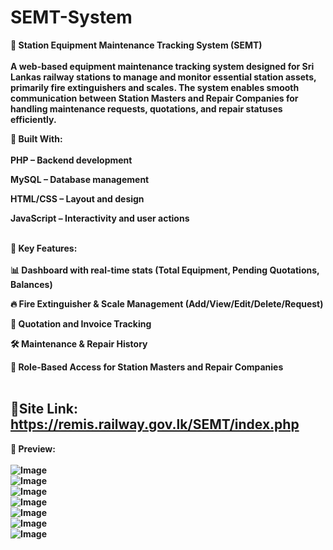 # SEMT-System

<b>🚉 Station Equipment Maintenance Tracking System (SEMT)<b><br><br>
A web-based equipment maintenance tracking system designed for Sri Lankas railway stations to manage and monitor essential station assets, primarily fire extinguishers and scales. The system enables smooth communication between Station Masters and Repair Companies for handling maintenance requests, quotations, and repair statuses efficiently.<br>

🔧 Built With:<br><br>
PHP – Backend development

MySQL – Database management

HTML/CSS – Layout and design

JavaScript – Interactivity and user actions <br><br>

🎯 Key Features:<br><br>
📊 Dashboard with real-time stats (Total Equipment, Pending Quotations, Balances)

🔥 Fire Extinguisher & Scale Management (Add/View/Edit/Delete/Request)

🧾 Quotation and Invoice Tracking

🛠️ Maintenance & Repair History

👥 Role-Based Access for Station Masters and Repair Companies <br><br>


🔗Site Link: https://remis.railway.gov.lk/SEMT/index.php
-------------------------------------------------

📸 Preview:<br><br>
![Image](https://github.com/user-attachments/assets/5300b622-9eaa-4cc9-9500-7406bef1cbfe)<br>
![Image](https://github.com/user-attachments/assets/5f119723-047a-4c57-a9eb-4e2c544317a6)<br>
![Image](https://github.com/user-attachments/assets/19970b11-caaf-4744-821a-1ed081e0f467)<br>
![Image](https://github.com/user-attachments/assets/70fea68c-6c61-49cc-b1c2-8f4a58555325)<br>
![Image](https://github.com/user-attachments/assets/9ad99a90-ff7a-4ef7-b73f-848c7829133f)<br>
![Image](https://github.com/user-attachments/assets/3b224b3e-0bd8-4712-be84-2fac75794fa5)<br>
![Image](https://github.com/user-attachments/assets/f4896aca-4d52-40c7-90b7-da69d0230feb)

